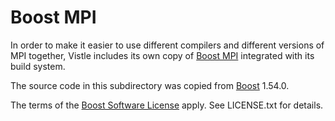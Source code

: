 Boost MPI
=========

In order to make it easier to use different compilers and different versions
of MPI together, Vistle includes its own copy of
[Boost MPI](http://www.boost.org/doc/libs/1_54_0/doc/html/mpi.html) integrated
with its build system.

The source code in this subdirectory was copied from [Boost](http://www.boost.org) 1.54.0.

The terms of the [Boost Software License](http://www.boost.org/LICENSE_1_0.txt) apply. See LICENSE.txt for details.
